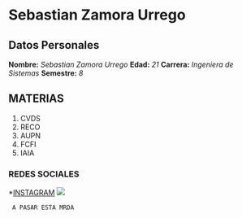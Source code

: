 # Sebastian Zamora Urrego

## Datos Personales

> 
  **Nombre:** _Sebastian Zamora Urrego_
  **Edad:** _21_
  **Carrera:** _Ingeniera de Sistemas_
  **Semestre:** _8_
>

## MATERIAS
   1. CVDS
   2. RECO
   3. AUPN
   4. FCFI
   5. IAIA

### REDES SOCIALES
   *[INSTAGRAM](https://instagram.com/sebzaur?igshid=MmU2YjMzNjRlOQ==)
      ![](https://www.google.com/imgres?imgurl=https%3A%2F%2Fupload.wikimedia.org%2Fwikipedia%2Fcommons%2F9%2F95%2FInstagram_logo_2022.svg&tbnid=vDxmQJXFChdErM&vet=12ahUKEwiQt5LV6uSAAxXRQzABHZ4ID1cQMygAegQIARBy..i&imgrefurl=https%3A%2F%2Fes.wikipedia.org%2Fwiki%2FInstagram&docid=uHr0tUMz-5H1bM&w=1000&h=1000&q=instagram&ved=2ahUKEwiQt5LV6uSAAxXRQzABHZ4ID1cQMygAegQIARBy)
```
 A PASAR ESTA MRDA
```
